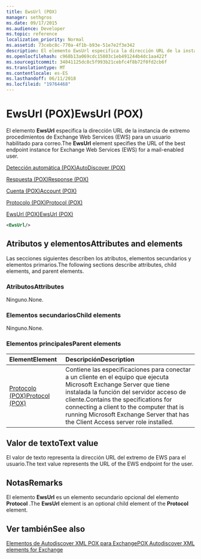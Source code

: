 ```yaml
---
title: EwsUrl (POX)
manager: sethgros
ms.date: 09/17/2015
ms.audience: Developer
ms.topic: reference
localization_priority: Normal
ms.assetid: 73cebc8c-770a-4f1b-b93e-51e7e2f3e342
description: El elemento EwsUrl especifica la dirección URL de la instancia de extremo procedimientos de Exchange Web Services (EWS) para un usuario habilitado para correo.
ms.openlocfilehash: c968b13a069cdc15803c1eb491244b4dc1aa422f
ms.sourcegitcommit: 34041125dc8c5f993b21cebfc4f8b72f0fd2cb6f
ms.translationtype: MT
ms.contentlocale: es-ES
ms.lasthandoff: 06/11/2018
ms.locfileid: "19764468"
---
```

# <a name="ewsurl-pox"></a><span data-ttu-id="3429c-103">EwsUrl (POX)</span><span class="sxs-lookup"><span data-stu-id="3429c-103">EwsUrl (POX)</span></span>

<span data-ttu-id="3429c-104">El elemento **EwsUrl** especifica la dirección URL de la instancia de extremo procedimientos de Exchange Web Services (EWS) para un usuario habilitado para correo.</span><span class="sxs-lookup"><span data-stu-id="3429c-104">The **EwsUrl** element specifies the URL of the best endpoint instance for Exchange Web Services (EWS) for a mail-enabled user.</span></span> 
  
[<span data-ttu-id="3429c-105">Detección automática (POX)</span><span class="sxs-lookup"><span data-stu-id="3429c-105">AutoDiscover (POX)</span></span>](autodiscover-pox.md)
  
[<span data-ttu-id="3429c-106">Respuesta (POX)</span><span class="sxs-lookup"><span data-stu-id="3429c-106">Response (POX)</span></span>](response-pox.md)
  
[<span data-ttu-id="3429c-107">Cuenta (POX)</span><span class="sxs-lookup"><span data-stu-id="3429c-107">Account (POX)</span></span>](account-pox.md)
  
[<span data-ttu-id="3429c-108">Protocolo (POX)</span><span class="sxs-lookup"><span data-stu-id="3429c-108">Protocol (POX)</span></span>](protocol-pox.md)
  
[<span data-ttu-id="3429c-109">EwsUrl (POX)</span><span class="sxs-lookup"><span data-stu-id="3429c-109">EwsUrl (POX)</span></span>](ewsurl-pox.md)
  
```XML
<EwsUrl/>
```

## <a name="attributes-and-elements"></a><span data-ttu-id="3429c-110">Atributos y elementos</span><span class="sxs-lookup"><span data-stu-id="3429c-110">Attributes and elements</span></span>

<span data-ttu-id="3429c-111">Las secciones siguientes describen los atributos, elementos secundarios y elementos primarios.</span><span class="sxs-lookup"><span data-stu-id="3429c-111">The following sections describe attributes, child elements, and parent elements.</span></span>
  
### <a name="attributes"></a><span data-ttu-id="3429c-112">Atributos</span><span class="sxs-lookup"><span data-stu-id="3429c-112">Attributes</span></span>

<span data-ttu-id="3429c-113">Ninguno.</span><span class="sxs-lookup"><span data-stu-id="3429c-113">None.</span></span>
  
### <a name="child-elements"></a><span data-ttu-id="3429c-114">Elementos secundarios</span><span class="sxs-lookup"><span data-stu-id="3429c-114">Child elements</span></span>

<span data-ttu-id="3429c-115">Ninguno.</span><span class="sxs-lookup"><span data-stu-id="3429c-115">None.</span></span>
  
### <a name="parent-elements"></a><span data-ttu-id="3429c-116">Elementos principales</span><span class="sxs-lookup"><span data-stu-id="3429c-116">Parent elements</span></span>

|<span data-ttu-id="3429c-117">**Element**</span><span class="sxs-lookup"><span data-stu-id="3429c-117">**Element**</span></span>|<span data-ttu-id="3429c-118">**Descripción**</span><span class="sxs-lookup"><span data-stu-id="3429c-118">**Description**</span></span>|
|:-----|:-----|
|[<span data-ttu-id="3429c-119">Protocolo (POX)</span><span class="sxs-lookup"><span data-stu-id="3429c-119">Protocol (POX)</span></span>](protocol-pox.md) <br/> |<span data-ttu-id="3429c-120">Contiene las especificaciones para conectar a un cliente en el equipo que ejecuta Microsoft Exchange Server que tiene instalada la función del servidor acceso de cliente.</span><span class="sxs-lookup"><span data-stu-id="3429c-120">Contains the specifications for connecting a client to the computer that is running Microsoft Exchange Server that has the Client Access server role installed.</span></span>  <br/> |
   
## <a name="text-value"></a><span data-ttu-id="3429c-121">Valor de texto</span><span class="sxs-lookup"><span data-stu-id="3429c-121">Text value</span></span>

<span data-ttu-id="3429c-122">El valor de texto representa la dirección URL del extremo de EWS para el usuario.</span><span class="sxs-lookup"><span data-stu-id="3429c-122">The text value represents the URL of the EWS endpoint for the user.</span></span>
  
## <a name="remarks"></a><span data-ttu-id="3429c-123">Notas</span><span class="sxs-lookup"><span data-stu-id="3429c-123">Remarks</span></span>

<span data-ttu-id="3429c-124">El elemento **EwsUrl** es un elemento secundario opcional del elemento **Protocol** .</span><span class="sxs-lookup"><span data-stu-id="3429c-124">The **EwsUrl** element is an optional child element of the **Protocol** element.</span></span> 
  
## <a name="see-also"></a><span data-ttu-id="3429c-125">Ver también</span><span class="sxs-lookup"><span data-stu-id="3429c-125">See also</span></span>



[<span data-ttu-id="3429c-126">Elementos de Autodiscover XML POX para Exchange</span><span class="sxs-lookup"><span data-stu-id="3429c-126">POX Autodiscover XML elements for Exchange</span></span>](pox-autodiscover-xml-elements-for-exchange.md)

